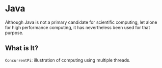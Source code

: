 # Java
Although Java is not a primary candidate for scientific computing, let
alone for high performance computing, it has nevertheless been used
for that purpose.

## What is It?
`ConcurrentPi`: illustration of computing using multiple threads.
